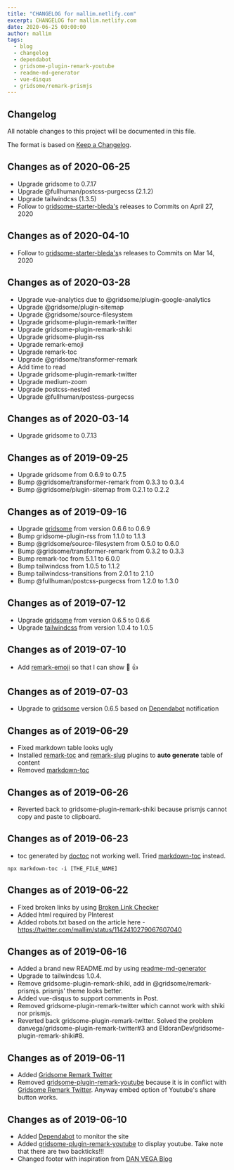 ```yaml
---
title: "CHANGELOG for mallim.netlify.com"
excerpt: CHANGELOG for mallim.netlify.com
date: 2020-06-25 00:00:00
author: mallim
tags:
  - blog
  - changelog
  - dependabot
  - gridsome-plugin-remark-youtube
  - readme-md-generator
  - vue-disqus
  - gridsome/remark-prismjs
---
```


## Changelog

All notable changes to this project will be documented in this file.

The format is based on [Keep a Changelog](https://keepachangelog.com/en/1.0.0/).

## Changes as of 2020-06-25

- Upgrade gridsome to 0.7.17
- Upgrade @fullhuman/postcss-purgecss (2.1.2)
- Upgrade tailwindcss (1.3.5)
- Follow to [gridsome-starter-bleda's](https://github.com/cossssmin/gridsome-starter-bleda) releases to Commits on April 27, 2020

## Changes as of 2020-04-10

- Follow to [gridsome-starter-bleda's](https://github.com/cossssmin/gridsome-starter-bleda)s releases to Commits on Mar 14, 2020

## Changes as of 2020-03-28

- Upgrade vue-analytics due to @gridsome/plugin-google-analytics
- Upgrade @gridsome/plugin-sitemap
- Upgrade @gridsome/source-filesystem
- Upgrade gridsome-plugin-remark-twitter
- Upgrade gridsome-plugin-remark-shiki
- Upgrade gridsome-plugin-rss
- Upgrade remark-emoji
- Upgrade remark-toc
- Upgrade @gridsome/transformer-remark
- Add time to read
- Upgrade gridsome-plugin-remark-twitter
- Upgrade medium-zoom
- Upgrade postcss-nested
- Upgrade @fullhuman/postcss-purgecss

## Changes as of 2020-03-14

- Upgrade gridsome to 0.7.13

## Changes as of 2019-09-25

- Upgrade gridsome from 0.6.9 to 0.7.5
- Bump @gridsome/transformer-remark from 0.3.3 to 0.3.4
- Bump @gridsome/plugin-sitemap from 0.2.1 to 0.2.2

## Changes as of 2019-09-16

- Upgrade [gridsome](https://gridsome.org/) from version 0.6.6 to 0.6.9
- Bump gridsome-plugin-rss from 1.1.0 to 1.1.3
- Bump @gridsome/source-filesystem from 0.5.0 to 0.6.0
- Bump @gridsome/transformer-remark from 0.3.2 to 0.3.3
- Bump remark-toc from 5.1.1 to 6.0.0
- Bump tailwindcss from 1.0.5 to 1.1.2
- Bump tailwindcss-transitions from 2.0.1 to 2.1.0
- Bump @fullhuman/postcss-purgecss from 1.2.0 to 1.3.0

## Changes as of 2019-07-12

- Upgrade [gridsome](https://gridsome.org/) from version 0.6.5 to 0.6.6
- Upgrade [tailwindcss](https://tailwindcss.com/) from version 1.0.4 to 1.0.5

## Changes as of 2019-07-10

- Add [remark-emoji](https://github.com/rhysd/remark-emoji) so that I can show :dog: :+1:

## Changes as of 2019-07-03

- Upgrade to [gridsome](https://gridsome.org/) version 0.6.5 based on [Dependabot](https://dependabot.com/) notification

## Changes as of 2019-06-29

- Fixed markdown table looks ugly
- Installed [remark-toc](https://github.com/remarkjs/remark-toc) and [remark-slug](https://github.com/remarkjs/remark-slug) plugins to **auto generate** table of content
- Removed [markdown-toc](https://github.com/jonschlinkert/markdown-toc)

## Changes as of 2019-06-26

- Reverted back to gridsome-plugin-remark-shiki because prismjs cannot copy and paste to clipboard.

## Changes as of 2019-06-23

- toc generated by [doctoc]() not working well. Tried [markdown-toc](https://github.com/jonschlinkert/markdown-toc) instead.

```shell
npx markdown-toc -i [THE_FILE_NAME]
```

## Changes as of 2019-06-22

- Fixed broken links by using [Broken Link Checker](https://www.brokenlinkcheck.com/)
- Added html required by PInterest
- Added robots.txt based on the article here - https://twitter.com/mallim/status/1142410279067607040

## Changes as of 2019-06-16

- Added a brand new README.md by using [readme-md-generator](https://github.com/kefranabg/readme-md-generator)
- Upgrade to tailwindcss 1.0.4.
- Remove gridsome-plugin-remark-shiki, add in @gridsome/remark-prismjs. prismjs' theme looks better.
- Added vue-disqus to support comments in Post.
- Removed gridsome-plugin-remark-twitter which cannot work with shiki nor prismjs.
- Reverted back gridsome-plugin-remark-twitter. Solved the problem danvega/gridsome-plugin-remark-twitter#3 and EldoranDev/gridsome-plugin-remark-shiki#8.

## Changes as of 2019-06-11

- Added [Gridsome Remark Twitter](https://gridsome.org/plugins/gridsome-plugin-remark-twitter)
- Removed [gridsome-plugin-remark-youtube](https://github.com/markhoney/gridsome-plugin-remark-youtube) because it is in conflict with [Gridsome Remark Twitter](https://gridsome.org/plugins/gridsome-plugin-remark-twitter). Anyway embed option of Youtube's share button works.

## Changes as of 2019-06-10

- Added [Dependabot](https://dependabot.com/) to monitor the site
- Added [gridsome-plugin-remark-youtube](https://github.com/markhoney/gridsome-plugin-remark-youtube) to display youtube. Take note that there are two backticks!!!
- Changed footer with inspiration from [DAN VEGA Blog](https://www.danvega.dev/)
